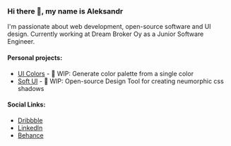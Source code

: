 ### Hi there 👋, my name is Aleksandr

I'm passionate about web development, open-source software and UI design. Currently working at Dream Broker Oy as a Junior Software Engineer.

#### Personal projects:
- [UI Colors](https://softui.io) - 🚧 WIP: Generate color palette from a single color
- [Soft UI](https://softui.io) - 🚧 WIP: Open-source Design Tool for creating neumorphic css shadows

#### Social Links:
- [Dribbble](https://dribbble.com/AleksandrShchilkin)  
- [LinkedIn](https://www.linkedin.com/in/aleksandrshchilkin/)
- [Behance](https://www.behance.net/AleksandrShchilkin)

<!-- - [Personal portfolio](https://shchilkin.design) -->


<!--
**CrazyRedKitten/crazyredkitten** is a ✨ _special_ ✨ repository because its `README.md` (this file) appears on your GitHub profile.

Here are some ideas to get you started:

- 🔭 I’m currently working on ...
- 🌱 I’m currently learning ...
- 👯 I’m looking to collaborate on ...
- 🤔 I’m looking for help with ...
- 💬 Ask me about ...
- 📫 How to reach me: ...
- 😄 Pronouns: ...
- ⚡ Fun fact: ...
-->
